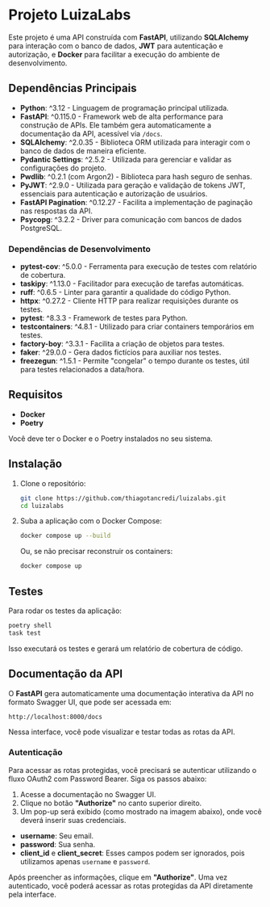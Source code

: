 # Projeto LuizaLabs

Este projeto é uma API construída com **FastAPI**, utilizando **SQLAlchemy** para interação com o banco de dados, **JWT** para autenticação e autorização, e **Docker** para facilitar a execução do ambiente de desenvolvimento.

## Dependências Principais

- **Python**: ^3.12 - Linguagem de programação principal utilizada.
- **FastAPI**: ^0.115.0 - Framework web de alta performance para construção de APIs. Ele também gera automaticamente a documentação da API, acessível via `/docs`.
- **SQLAlchemy**: ^2.0.35 - Biblioteca ORM utilizada para interagir com o banco de dados de maneira eficiente.
- **Pydantic Settings**: ^2.5.2 - Utilizada para gerenciar e validar as configurações do projeto.
- **Pwdlib**: ^0.2.1 (com Argon2) - Biblioteca para hash seguro de senhas.
- **PyJWT**: ^2.9.0 - Utilizada para geração e validação de tokens JWT, essenciais para autenticação e autorização de usuários.
- **FastAPI Pagination**: ^0.12.27 - Facilita a implementação de paginação nas respostas da API.
- **Psycopg**: ^3.2.2 - Driver para comunicação com bancos de dados PostgreSQL.

### Dependências de Desenvolvimento

- **pytest-cov**: ^5.0.0 - Ferramenta para execução de testes com relatório de cobertura.
- **taskipy**: ^1.13.0 - Facilitador para execução de tarefas automáticas.
- **ruff**: ^0.6.5 - Linter para garantir a qualidade do código Python.
- **httpx**: ^0.27.2 - Cliente HTTP para realizar requisições durante os testes.
- **pytest**: ^8.3.3 - Framework de testes para Python.
- **testcontainers**: ^4.8.1 - Utilizado para criar containers temporários em testes.
- **factory-boy**: ^3.3.1 - Facilita a criação de objetos para testes.
- **faker**: ^29.0.0 - Gera dados fictícios para auxiliar nos testes.
- **freezegun**: ^1.5.1 - Permite "congelar" o tempo durante os testes, útil para testes relacionados a data/hora.

## Requisitos

- **Docker**
- **Poetry**

Você deve ter o Docker e o Poetry instalados no seu sistema.

## Instalação

1. Clone o repositório:
   ```bash
   git clone https://github.com/thiagotancredi/luizalabs.git
   cd luizalabs
   ```

2. Suba a aplicação com o Docker Compose:
   ```bash
   docker compose up --build
   ```

   Ou, se não precisar reconstruir os containers:
   ```bash
   docker compose up
   ```

## Testes

Para rodar os testes da aplicação:

```bash
poetry shell
task test
```

Isso executará os testes e gerará um relatório de cobertura de código.

## Documentação da API

O **FastAPI** gera automaticamente uma documentação interativa da API no formato Swagger UI, que pode ser acessada em:

```
http://localhost:8000/docs
```

Nessa interface, você pode visualizar e testar todas as rotas da API.

### Autenticação

Para acessar as rotas protegidas, você precisará se autenticar utilizando o fluxo OAuth2 com Password Bearer. Siga os passos abaixo:

1. Acesse a documentação no Swagger UI.
2. Clique no botão **"Authorize"** no canto superior direito.
3. Um pop-up será exibido (como mostrado na imagem abaixo), onde você deverá inserir suas credenciais.

- **username**: Seu email.
- **password**: Sua senha.
- **client_id** e **client_secret**: Esses campos podem ser ignorados, pois utilizamos apenas `username` e `password`.

Após preencher as informações, clique em **"Authorize"**. Uma vez autenticado, você poderá acessar as rotas protegidas da API diretamente pela interface.
